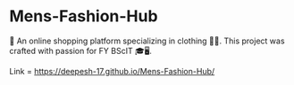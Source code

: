 # Mens-Fashion-Hub
👗 An online shopping platform specializing in clothing 👚👕. This project was crafted with passion for FY BScIT 🎓🖥️.

Link = https://deepesh-17.github.io/Mens-Fashion-Hub/